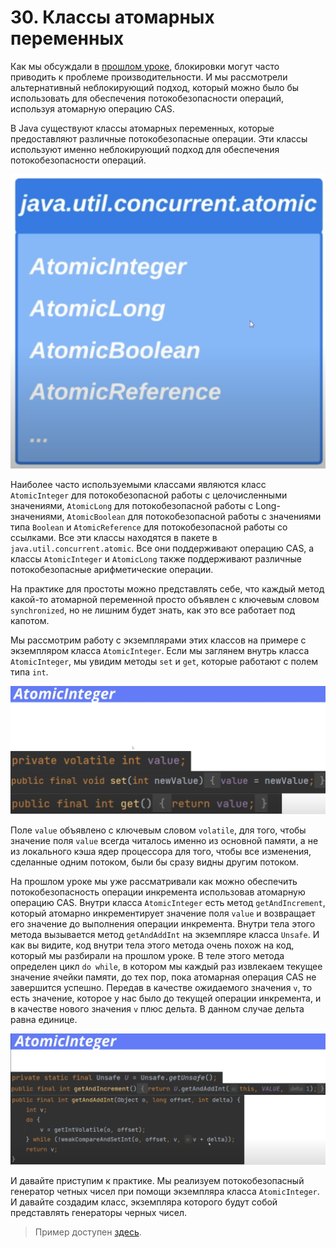 # 30. Классы атомарных переменных

Как мы обсуждали в [прошлом уроке](./29_cas.md), блокировки могут часто приводить к проблеме производительности. 
И мы рассмотрели альтернативный неблокирующий подход, который можно было бы использовать 
для обеспечения потокобезопасности операций, используя атомарную операцию CAS. 

В Java существуют классы атомарных переменных, которые предоставляют различные потокобезопасные операции. 
Эти классы используют именно неблокирующий подход для обеспечения потокобезопасности операций.

![1_schema](../images/30/1_schema.png)

Наиболее часто используемыми классами являются класс `AtomicInteger` для потокобезопасной работы 
с целочисленными значениями, `AtomicLong` для потокобезопасной работы с Long-значениями, `AtomicBoolean` для 
потокобезопасной работы с значениями типа `Boolean` и `AtomicReference` для потокобезопасной работы со ссылками. 
Все эти классы находятся в пакете в `java.util.concurrent.atomic`. Все они поддерживают операцию CAS, 
а классы `AtomicInteger` и `AtomicLong` также поддерживают различные потокобезопасные арифметические операции.

На практике для простоты можно представлять себе, что каждый метод какой-то атомарной переменной 
просто объявлен с ключевым словом `synchronized`, но не лишним будет знать, как это все работает под капотом. 

Мы рассмотрим работу с экземплярами этих классов на примере с экземпляром класса `AtomicInteger`. 
Если мы заглянем внутрь класса `AtomicInteger`, мы увидим методы `set` и `get`, которые работают с полем типа `int`.

![2_schema](../images/30/2_schema.png)

Поле `value` объявлено с ключевым словом `volatile`, для того, чтобы значение поля `value` всегда читалось именно 
из основной памяти, а не из локального кэша ядер процессора для того, чтобы все изменения, сделанные одним потоком, 
были бы сразу видны другим потоком. 

На прошлом уроке мы уже рассматривали как можно обеспечить потокобезопасность операции инкремента 
использовав атомарную операцию CAS. Внутри класса `AtomicInteger` есть метод `getAndIncrement`, который атомарно 
инкрементирует значение поля `value` и возвращает его значение до выполнения операции инкремента.
Внутри тела этого метода вызывается метод `getAndAddInt` на экземпляре класса `Unsafe`. 
И как вы видите, код внутри тела этого метода очень похож на код, который мы разбирали на прошлом уроке. 
В теле этого метода определен цикл `do while`, в котором мы каждый раз извлекаем текущее значение ячейки памяти, 
до тех пор, пока атомарная операция CAS не завершится успешно. Передав в качестве ожидаемого значения `v`, 
то есть значение, которое у нас было до текущей операции инкремента, и в качестве нового значения `v` плюс дельта. 
В данном случае дельта равна единице. 

![3_schema](../images/30/3_schema.png)

И давайте приступим к практике. 
Мы реализуем потокобезопасный генератор четных чисел при помощи экземпляра класса `AtomicInteger`. 
И давайте создадим класс, экземпляра которого будут собой представлять генераторы черных чисел. 

> Пример доступен [здесь](../examples/30/src/Main.java).